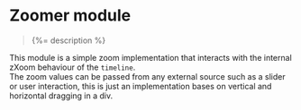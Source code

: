 # Zoomer module

> {%= description %}

This module is a simple zoom implementation that interacts with the internal zXoom behaviour of the `timeline`.  
The zoom values can be passed from any external source such as a slider or user interaction, this is just an implementation bases on vertical and horizontal dragging in a div.